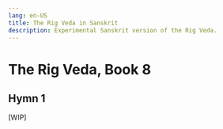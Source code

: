 ```yaml
---
lang: en-US
title: The Rig Veda in Sanskrit
description: Experimental Sanskrit version of the Rig Veda.
---
```


# The Rig Veda, Book 8

## Hymn 1
[WIP]